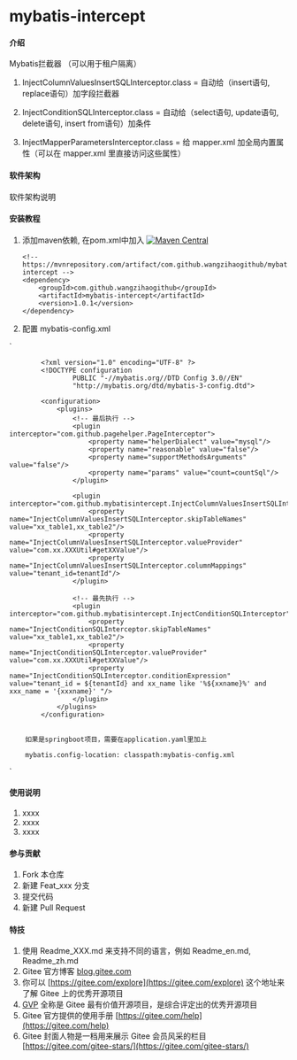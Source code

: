 # mybatis-intercept

#### 介绍
Mybatis拦截器 （可以用于租户隔离）

1. InjectColumnValuesInsertSQLInterceptor.class = 自动给（insert语句, replace语句）加字段拦截器

2. InjectConditionSQLInterceptor.class = 自动给（select语句, update语句, delete语句, insert from语句）加条件

3. InjectMapperParametersInterceptor.class = 给 mapper.xml 加全局内置属性（可以在 mapper.xml 里直接访问这些属性）


#### 软件架构
软件架构说明


#### 安装教程

1.  添加maven依赖, 在pom.xml中加入 [![Maven Central](https://maven-badges.herokuapp.com/maven-central/com.github.wangzihaogithub/mybatis-intercept/badge.svg)](https://search.maven.org/search?q=g:com.github.wangzihaogithub%20AND%20a:mybatis-intercept)


        <!-- https://mvnrepository.com/artifact/com.github.wangzihaogithub/mybatis-intercept -->
        <dependency>
            <groupId>com.github.wangzihaogithub</groupId>
            <artifactId>mybatis-intercept</artifactId>
            <version>1.0.1</version>
        </dependency>
        
2.  配置 mybatis-config.xml

`


            <?xml version="1.0" encoding="UTF-8" ?>
            <!DOCTYPE configuration
                    PUBLIC "-//mybatis.org//DTD Config 3.0//EN"
                    "http://mybatis.org/dtd/mybatis-3-config.dtd">
            
            <configuration>
                <plugins>
                    <!-- 最后执行 -->
                    <plugin interceptor="com.github.pagehelper.PageInterceptor">
                        <property name="helperDialect" value="mysql"/>
                        <property name="reasonable" value="false"/>
                        <property name="supportMethodsArguments" value="false"/>
                        <property name="params" value="count=countSql"/>
                    </plugin>
            
                    <plugin interceptor="com.github.mybatisintercept.InjectColumnValuesInsertSQLInterceptor">
                        <property name="InjectColumnValuesInsertSQLInterceptor.skipTableNames" value="xx_table1,xx_table2"/>
                        <property name="InjectColumnValuesInsertSQLInterceptor.valueProvider" value="com.xx.XXXUtil#getXXValue"/>
                        <property name="InjectColumnValuesInsertSQLInterceptor.columnMappings" value="tenant_id=tenantId"/>
                    </plugin>
            
                    <!-- 最先执行 -->
                    <plugin interceptor="com.github.mybatisintercept.InjectConditionSQLInterceptor">
                        <property name="InjectConditionSQLInterceptor.skipTableNames" value="xx_table1,xx_table2"/>
                        <property name="InjectConditionSQLInterceptor.valueProvider" value="com.xx.XXXUtil#getXXValue"/>
                        <property name="InjectConditionSQLInterceptor.conditionExpression" value="tenant_id = ${tenantId} and xx_name like '%${xxname}%' and xxx_name = '{xxxname}' "/>
                    </plugin>
                </plugins>
            </configuration>


        如果是springboot项目，需要在application.yaml里加上
            
        mybatis.config-location: classpath:mybatis-config.xml


`

    

#### 使用说明

1.  xxxx
2.  xxxx
3.  xxxx

#### 参与贡献

1.  Fork 本仓库
2.  新建 Feat_xxx 分支
3.  提交代码
4.  新建 Pull Request


#### 特技

1.  使用 Readme\_XXX.md 来支持不同的语言，例如 Readme\_en.md, Readme\_zh.md
2.  Gitee 官方博客 [blog.gitee.com](https://blog.gitee.com)
3.  你可以 [https://gitee.com/explore](https://gitee.com/explore) 这个地址来了解 Gitee 上的优秀开源项目
4.  [GVP](https://gitee.com/gvp) 全称是 Gitee 最有价值开源项目，是综合评定出的优秀开源项目
5.  Gitee 官方提供的使用手册 [https://gitee.com/help](https://gitee.com/help)
6.  Gitee 封面人物是一档用来展示 Gitee 会员风采的栏目 [https://gitee.com/gitee-stars/](https://gitee.com/gitee-stars/)
